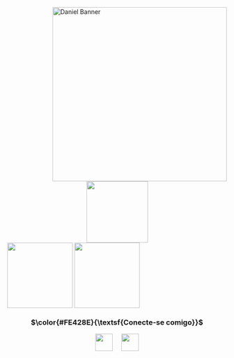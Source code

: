 
<img align="right" alt="Daniel Banner" width="400" src="[https://img.odcdn.com.br/wp-content/uploads/2023/10/google-fotos.jpg](https://im.ge/i/KMIKUD)">

<div align="center">

<a href="https://github.com/danielgomes775/github-readme-stats">
  <img height="141"  src="https://github-readme-stats.vercel.app/api/pin/?username=danielgomes775&repo=Websites_Study_Projects&theme=radical"/>
</a>
</div>

<div align>
  <a >
  <img height="150" align="center" src="https://github-readme-stats.vercel.app/api/top-langs/?username=danielgomes775&layout=compact&theme=radical" />
</a>

<a>
  <img height="150" align="center" src="https://github-readme-stats.vercel.app/api?username=danielgomes775&show_icons=true&theme=radical" />
</a>
</div>

<h3 align="center">$\color{#FE428E}{\textsf{Conecte-se comigo}}$</h3>

<div align="center">

  <a href="https://www.linkedin.com/in/daniel-gomes-767399234?lipi=urn%3Ali%3Apage%3Ad_flagship3_profile_view_base%3BwX0dk71tQwOts7PZOvvEZQ%3D%3D" target="blank"><img align="center" src="https://cdn.jsdelivr.net/npm/simple-icons@3.0.1/icons/linkedin.svg" alt="" height="40" width="40" /></a>
  <a> &nbsp; </a>
  <a> &nbsp; </a>
  <a href="your link" target="blank"><img align="center" src="https://cdn.jsdelivr.net/npm/simple-icons@3.0.1/icons/gmail.svg" alt="" height="40" width="40" /></a>
</div>


